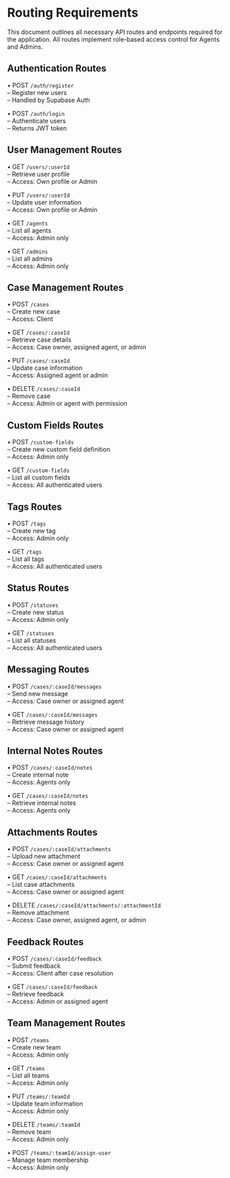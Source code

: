 # Routing Requirements

This document outlines all necessary API routes and endpoints required for the application. All routes implement role-based access control for Agents and Admins.

## Authentication Routes
• POST `/auth/register`  
  – Register new users  
  – Handled by Supabase Auth  

• POST `/auth/login`  
  – Authenticate users  
  – Returns JWT token  

## User Management Routes
• GET `/users/:userId`  
  – Retrieve user profile  
  – Access: Own profile or Admin  

• PUT `/users/:userId`  
  – Update user information  
  – Access: Own profile or Admin  

• GET `/agents`  
  – List all agents  
  – Access: Admin only  

• GET `/admins`  
  – List all admins  
  – Access: Admin only  

## Case Management Routes
• POST `/cases`  
  – Create new case  
  – Access: Client  

• GET `/cases/:caseId`  
  – Retrieve case details  
  – Access: Case owner, assigned agent, or admin  

• PUT `/cases/:caseId`  
  – Update case information  
  – Access: Assigned agent or admin  

• DELETE `/cases/:caseId`  
  – Remove case  
  – Access: Admin or agent with permission  

## Custom Fields Routes
• POST `/custom-fields`  
  – Create new custom field definition  
  – Access: Admin only  

• GET `/custom-fields`  
  – List all custom fields  
  – Access: All authenticated users  

## Tags Routes
• POST `/tags`  
  – Create new tag  
  – Access: Admin only  

• GET `/tags`  
  – List all tags  
  – Access: All authenticated users  

## Status Routes
• POST `/statuses`  
  – Create new status  
  – Access: Admin only  

• GET `/statuses`  
  – List all statuses  
  – Access: All authenticated users  

## Messaging Routes
• POST `/cases/:caseId/messages`  
  – Send new message  
  – Access: Case owner or assigned agent  

• GET `/cases/:caseId/messages`  
  – Retrieve message history  
  – Access: Case owner or assigned agent  

## Internal Notes Routes
• POST `/cases/:caseId/notes`  
  – Create internal note  
  – Access: Agents only  

• GET `/cases/:caseId/notes`  
  – Retrieve internal notes  
  – Access: Agents only  

## Attachments Routes
• POST `/cases/:caseId/attachments`  
  – Upload new attachment  
  – Access: Case owner or assigned agent  

• GET `/cases/:caseId/attachments`  
  – List case attachments  
  – Access: Case owner or assigned agent  

• DELETE `/cases/:caseId/attachments/:attachmentId`  
  – Remove attachment  
  – Access: Case owner, assigned agent, or admin  

## Feedback Routes
• POST `/cases/:caseId/feedback`  
  – Submit feedback  
  – Access: Client after case resolution  

• GET `/cases/:caseId/feedback`  
  – Retrieve feedback  
  – Access: Admin or assigned agent  

## Team Management Routes
• POST `/teams`  
  – Create new team  
  – Access: Admin only  

• GET `/teams`  
  – List all teams  
  – Access: Admin only  

• PUT `/teams/:teamId`  
  – Update team information  
  – Access: Admin only  

• DELETE `/teams/:teamId`  
  – Remove team  
  – Access: Admin only  

• POST `/teams/:teamId/assign-user`  
  – Manage team membership  
  – Access: Admin only 